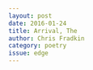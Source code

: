 ```yaml
---
layout: post 
date: 2016-01-24
title: Arrival, The
author: Chris Fradkin
category: poetry
issue: edge
---
```


